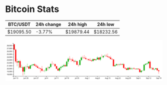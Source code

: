 # Bitcoin Stats

BTC/USDT|24h change|24h high|24h low|
|---|---|---|---|
|$19095.50|-3.77%|$19879.44|$18232.56|

<img src="./chart.svg">
